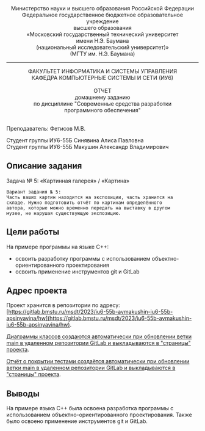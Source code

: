 <div align="center">
Министерство науки и высшего образования Российской Федерации <br />
Федеральное государственное бюджетное образовательное учреждение <br />
высшего образования <br />
«Московский государственный технический университет <br />
имени Н.Э. Баумана <br />
(национальный исследовательский университет)» <br />
(МГТУ им. Н.Э. Баумана)
</div>
<hr />
<div align="center">
ФАКУЛЬТЕТ ИНФОРМАТИКА И СИСТЕМЫ УПРАВЛЕНИЯ <br />
КАФЕДРА КОМПЬЮТЕРНЫЕ СИСТЕМЫ И СЕТИ (ИУ6)
</div>
<br />
<div align="center">
ОТЧЕТ <br />
домашнему заданию <br /> 
по дисциплине "Современные средства разработки <br />
программного обеспечения" <br />
</div>
<br />

Преподаватель: Фетисов М.В.

Студент группы ИУ6-55Б Синявина Алиса Павловна <br />
Студент группы ИУ6-55Б Макушин Александр Владимирович

## Описание задания

Задача № 5: «Картинная галерея» / «Картина»

    Вариант задания № 5: 
    Часть ваших картин находится на экспозиции, часть хранится на
    складе. Нужно подготовить отчёт по картинам определённого
    автора, которые можно временно передать на выставку в другом
    музее, не нарушая существующую экспозицию.


## Цели работы

На примере программы на языке С++:

- освоить разработку программы с использованием объектно-ориентированного проектирования
- освоить применение инструментов git и GitLab

## Адрес проекта

Проект хранится в репозитории по адресу: [https://gitlab.bmstu.ru/msdt/2023/iu6-55b-avmakushin-iu6-55b-apsinyavina/hw](https://gitlab.bmstu.ru/msdt/2023/iu6-55b-avmakushin-iu6-55b-apsinyavina/hw).


[Диаграммы классов создаются автоматически при обновлении ветки main в удаленном репозитории GitLab и выкладываются в "страницы" проекта](https://hw-msdt-2023-iu6-55b-avmakushin-iu6-55b-apsinyav-a67e5afb8aa2db.gitlab.bmstu.ru:8443//index.html).

[Отчёт о покрытии тестами создаётся автоматически при обновлении ветки main в удаленном репозитории GitLab и выкладываются в "страницы" проекта](https://hw-msdt-2023-iu6-55b-avmakushin-iu6-55b-apsinyav-a67e5afb8aa2db.gitlab.bmstu.ru:8443/coverage/).


## Выводы

На примере языка C++ была освоена разработка программы с использованием объектно-ориентированного проектирования. Также было освоено применение инструментов git и GitLab.
